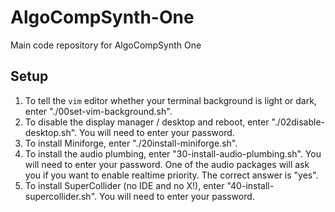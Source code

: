 # AlgoCompSynth-One
Main code repository for AlgoCompSynth One

## Setup

1. To tell the `vim` editor whether your terminal background is light or dark, enter "./00set-vim-background.sh".
2. To disable the display manager / desktop and reboot, enter "./02disable-desktop.sh". You will need to enter your password.
3. To install Miniforge, enter "./20install-miniforge.sh".
4. To install the audio plumbing, enter "30-install-audio-plumbing.sh". You will need to enter your password. One of the audio packages will ask you if you want to enable realtime priority. The correct answer is "yes".
5. To install SuperCollider (no IDE and no X!), enter "40-install-supercollider.sh". You will need to enter your password.

